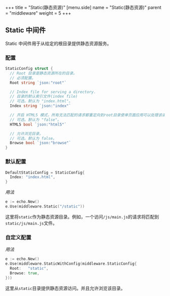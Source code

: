 +++
title = "Static(静态资源)"
[menu.side]
  name = "Static(静态资源)"
  parent = "middleware"
  weight = 5
+++

## Static 中间件

Static 中间件用于从给定的根目录提供静态资源服务。

### 配置

```go
StaticConfig struct {
  // Root 目录是静态资源所在的目录。
  // 必须配置。
  Root string `json:"root"`

  // Index file for serving a directory.
  // 目录的默认索引文件(index file)
  // 可选。默认为 "index.html"。
  Index string `json:"index"`

  // 开启 HTML5 模式，所有无法匹配的请求都重定向到root目录使单页面应用可以处理该请求。
  // 可选。默认为 "false"。
  HTML5 bool `json:"html5"`

  // 允许浏览目录。
  // 可选。默认为 false。
  Browse bool `json:"browse"`
}
```

### 默认配置

```go
DefaultStaticConfig = StaticConfig{
  Index: "index.html",
}
```

*用法*

```go
e := echo.New()
e.Use(middleware.Static("/static"))
```

这里将`static`作为静态资源目录。例如，一个访问`/js/main.js`的请求将匹配到`static/js/main.js`文件。

### 自定义配置

*用法*

```go
e := echo.New()
e.Use(middleware.StaticWithConfig(middleware.StaticConfig{
  Root:   "static",
  Browse: true,
}))
```

这里从`static`目录提供静态资源访问。并且允许浏览该目录。
